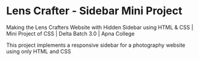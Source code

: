 # Lens Crafter - Sidebar Mini Project
Making the Lens Crafters Website with Hidden Sidebar using HTML &amp; CSS | Mini Project of CSS | Delta Batch 3.0 | Apna College

This project implements a responsive sidebar for a photography website using only HTML and CSS
